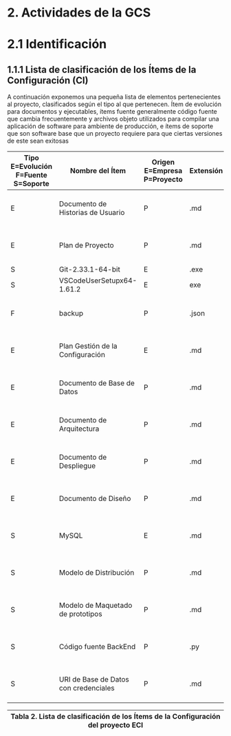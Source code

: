 # 2. Actividades de la GCS

# 2.1 Identificación

## 1.1.1 Lista de clasificación de los Ítems de la Configuración (CI)

A continuación exponemos una pequeña lista de elementos pertenecientes al proyecto, clasificados según el tipo al que pertenecen. Ítem de evolución para documentos y ejecutables, ítems fuente generalmente código fuente que cambia frecuentemente y archivos objeto utilizados para compilar una aplicación de software para ambiente de producción, e ítems de soporte que son software base que un proyecto requiere para que ciertas versiones de este sean exitosas

| Tipo <br/> E=Evolución <br/> F=Fuente S=Soporte | Nombre del Ítem | Origen <br/> E=Empresa <br/> P=Proyecto |  Extensión |  Proyecto |
| -- | -- | -- | -- | -- |
| E | Documento de Historias de Usuario | P | .md | Smart Money Prototype Online |
| E | Plan de Proyecto | P | .md | Smart Money Prototype Online |
| S | Git-2.33.1-64-bit | E | .exe | - |
| S | VSCodeUserSetupx64-1.61.2 | E | exe | - |
| F | backup | P | .json | Smart Money Prototype Online |
| E | Plan Gestión de la Configuración | E | .md | Smart Money Prototype Online |
| E | Documento de Base de Datos | P | .md | Smart Money Prototype Online |
| E | Documento de Arquitectura | P | .md | Smart Money Prototype Online |
| E | Documento de Despliegue | P | .md | Smart Money Prototype Online |
| E | Documento de Diseño | P | .md | Smart Money Prototype Online |
| S | MySQL | E | .md | Smart Money Prototype Online |
| S | Modelo de Distribución | P | .md | Smart Money Prototype Online |
| S | Modelo de Maquetado de prototipos | P | .md | Smart Money Prototype Online |
| S | Código fuente BackEnd | P | .py | Smart Money Prototype Online |
| S | URI de Base de Datos con credenciales| P | .md | Smart Money Prototype Online |

| Tabla 2. Lista de clasificación de los Ítems de la Configuración del proyecto ECI|
| --|

|  |  |  |  |
| -- | -- | -- | -- |
